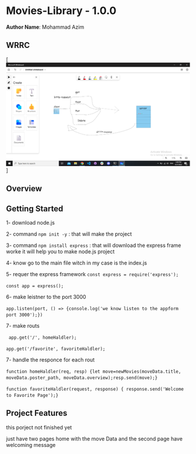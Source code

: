 
# Movies-Library - 1.0.0 

**Author Name**: Mohammad Azim

## WRRC
[![WRRC](Screenshot.png)]

## Overview

## Getting Started
<!-- What are the steps that a user must take in order to build this app on their own machine and get it running? -->

1- download node.js


2- command ``` npm init -y ``` : that will make the project


3- command ``` npm install express ``` : that will download the express frame worke it will help you to make node.js project


4- know go to the main file witch in my case is the index.js


5- requer the express framework ``` const express = require('express'); ```


``` const app = express(); ```

6- make leistner  to the port 3000 

```app.listen(port, () => {console.log('we know listen to the appform port 3000');}) ```


7- make routs 

``` app.get('/', homeHaldler);```

``` app.get('/favorite', favoriteHaldler); ```

7- handle the responce for each rout 

``` function homeHaldler(req, resp) {let move=newMovies(moveData.title, moveData.poster_path, moveData.overview);resp.send(move);} ```


```function favoriteHaldler(request, response) { response.send('Welcome to Favorite Page');} ```

## Project Features

this porject not finished yet 



just have two pages home with the move Data and the second page have welcoming message